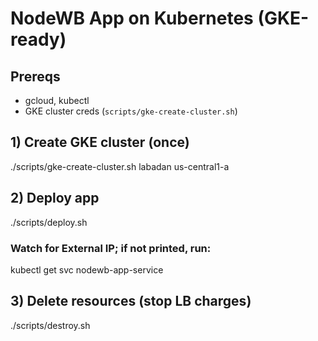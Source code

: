 # NodeWB App on Kubernetes (GKE-ready)

## Prereqs
- gcloud, kubectl
- GKE cluster creds (`scripts/gke-create-cluster.sh`)

## 1) Create GKE cluster (once)

./scripts/gke-create-cluster.sh labadan us-central1-a
## 2) Deploy app
./scripts/deploy.sh
### Watch for External IP; if not printed, run:
kubectl get svc nodewb-app-service

## 3) Delete resources (stop LB charges)
./scripts/destroy.sh
